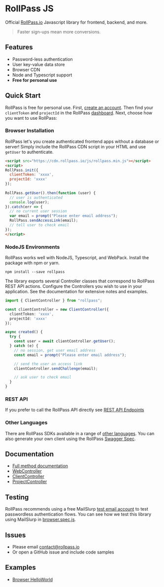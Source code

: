 # RollPass JS

Official [RollPass.io](https://rollpass.io) Javascript library for frontend, backend, and more.

> Faster sign-ups mean more conversions.

## Features
- Password-less authentication
- User key-value data store
- Browser CDN
- Node and Typescript support
- **Free for personal use**

## Quick Start
RollPass is free for personal use. First, [create an account](https://rollpass.io/sign-up). Then find your 
`clientToken` and `projectId` in the RollPass [dashboard](https://rollpass.io/dashboard). Next, choose how you want to use RollPass:

### Browser Installation
RollPass let's you create authenticated frontend apps without a database or server!
Simply include the RollPass CDN script in your HTML and use `getUser` to authenticate.

```html
<script src="https://cdn.rollpass.io/js/rollpass.min.js"></script>
<script>
RollPass.init({
  clientToken: 'xxxx',
  projectId: 'xxxx'
});
  
RollPass.getUser().then(function (user) {
  // user is authenticated
  console.log(user);
}).catch(err => {
  // no current user session
  var email = prompt("Please enter email address");
  RollPass.sendAccessLink(email);
  // tell user to check email
});
</script>
```

### NodeJS Environments
RollPass works well with NodeJS, Typescript, and WebPack. Install the package with npm or yarn.

`npm install --save rollpass`

The library exports several Controller classes that correspond to RollPass REST API actions. 
Configure the Controllers you wish to use in your application. See the documentation  for extensive notes and examples.

```typescript
import { ClientController } from "rollpass";

const clientController = new ClientController({
  clientToken: 'xxxx',
  projectId: 'xxxx'
});

async created() {
  try {
    const user = await clientController.getUser();
  } catch (e) {
    // no session, get user email address
    const email = prompt("Please enter email address");

    // send the user an access link
    clientController.sendChallenge(email);

    // ask user to check email 
  }
}
```

### REST API
If you prefer to call the RollPass API directly see [REST API Endpoints](https://api.rollpass.io/docs)

### Other Languages
There are RollPass SDKs available in a range of [other languages](https://rollpass.io/install). You can also generate your own client
using the RollPass [Swagger Spec](https://api.rollpass.io/spec).

## Documentation

- [Full method documentation](./docs/README.md)
- [WebController](./docs/classes/webcontroller.md)
- [ClientController](./docs/classes/clientcontroller.md)
- [ProjectController](./docs/classes/projectcontroller.md)

## Testing
RollPass recommends using a free MailSlurp [test email account](https://www.mailslurp.com) to test passwordless authentication flows.
You can see how we test this library using MailSlurp in [browser.spec.js](./integration/wdio/browser.spec.js).

## Issues

- Please email [contact@rollpass.io](mailto:contact@rollpass.io)
- Or open a GitHub issue and include code samples

## Examples

- [Browser HelloWorld](./static/index.html)

